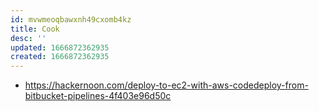 ```yaml
---
id: mvwmeoqbawxnh49cxomb4kz
title: Cook
desc: ''
updated: 1666872362935
created: 1666872362935
---
```

- https://hackernoon.com/deploy-to-ec2-with-aws-codedeploy-from-bitbucket-pipelines-4f403e96d50c